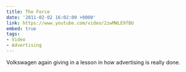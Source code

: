 ```yaml
---
title: The Force
date: '2011-02-02 16:02:00 +0000'
link: https://www.youtube.com/video/2zwMWLE9fBU
embed: true
tags:
- Video
- Advertising
---
```

Volkswagen again giving in a lesson in how advertising is really done.
